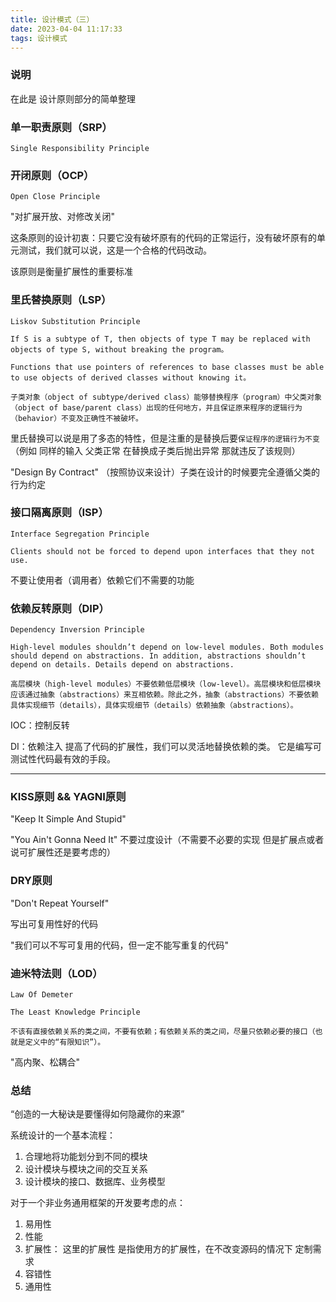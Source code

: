 ```yaml
---
title: 设计模式（三）
date: 2023-04-04 11:17:33
tags: 设计模式
---
```



### 说明

在此是 设计原则部分的简单整理


### 单一职责原则（SRP）

`Single Responsibility Principle`

### 开闭原则（OCP）

`Open Close Principle`

"对扩展开放、对修改关闭"

这条原则的设计初衷：只要它没有破坏原有的代码的正常运行，没有破坏原有的单元测试，我们就可以说，这是一个合格的代码改动。

该原则是衡量扩展性的重要标准

### 里氏替换原则（LSP）

`Liskov Substitution Principle`

```
If S is a subtype of T, then objects of type T may be replaced with objects of type S, without breaking the program。
```

```
Functions that use pointers of references to base classes must be able to use objects of derived classes without knowing it。
```

```
子类对象（object of subtype/derived class）能够替换程序（program）中父类对象（object of base/parent class）出现的任何地方，并且保证原来程序的逻辑行为（behavior）不变及正确性不被破坏。
```

里氏替换可以说是用了多态的特性，但是注重的是替换后要`保证程序的逻辑行为不变` （例如 同样的输入 父类正常 在替换成子类后抛出异常 那就违反了该规则）

"Design By Contract" （按照协议来设计）子类在设计的时候要完全遵循父类的行为约定

### 接口隔离原则（ISP）

`Interface Segregation Principle`

```
Clients should not be forced to depend upon interfaces that they not use.
```

不要让使用者（调用者）依赖它们不需要的功能

### 依赖反转原则（DIP）

`Dependency Inversion Principle`

```
High-level modules shouldn’t depend on low-level modules. Both modules should depend on abstractions. In addition, abstractions shouldn’t depend on details. Details depend on abstractions.

高层模块（high-level modules）不要依赖低层模块（low-level）。高层模块和低层模块应该通过抽象（abstractions）来互相依赖。除此之外，抽象（abstractions）不要依赖具体实现细节（details），具体实现细节（details）依赖抽象（abstractions）。
```

IOC：控制反转

DI：依赖注入   提高了代码的扩展性，我们可以灵活地替换依赖的类。 它是编写可测试性代码最有效的手段。



------

### KISS原则 && YAGNI原则

"Keep It Simple And Stupid"

"You Ain't Gonna Need It"  不要过度设计（不需要不必要的实现 但是扩展点或者说可扩展性还是要考虑的）


### DRY原则

"Don't Repeat Yourself"

写出可复用性好的代码

"我们可以不写可复用的代码，但一定不能写重复的代码"


### 迪米特法则（LOD）

`Law Of Demeter`

`The Least Knowledge Principle`

```
不该有直接依赖关系的类之间，不要有依赖；有依赖关系的类之间，尽量只依赖必要的接口（也就是定义中的“有限知识”）。
```

"高内聚、松耦合"


### 总结

“创造的一大秘诀是要懂得如何隐藏你的来源”

系统设计的一个基本流程：

1. 合理地将功能划分到不同的模块
2. 设计模块与模块之间的交互关系
3. 设计模块的接口、数据库、业务模型


对于一个非业务通用框架的开发要考虑的点：

1. 易用性
2. 性能
3. 扩展性： 这里的扩展性 是指使用方的扩展性，在不改变源码的情况下 定制需求
4. 容错性
5. 通用性
